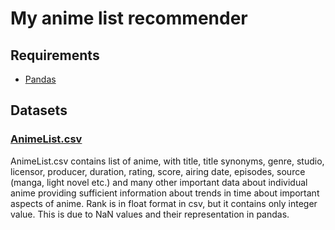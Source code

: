 # My anime list recommender
## Requirements
- [Pandas](https://pypi.org/project/pandas/)

## Datasets
### [AnimeList.csv](https://www.kaggle.com/datasets/azathoth42/myanimelist?resource=download&select=AnimeList.csv)
AnimeList.csv contains list of anime, with title, title synonyms, genre, studio, licensor, producer, duration, rating, 
score, airing date, episodes, source (manga, light novel etc.) and many other important data about individual anime 
providing sufficient information about trends in time about important aspects of anime. Rank is in float format in csv, 
but it contains only integer value. This is due to NaN values and their representation in pandas.